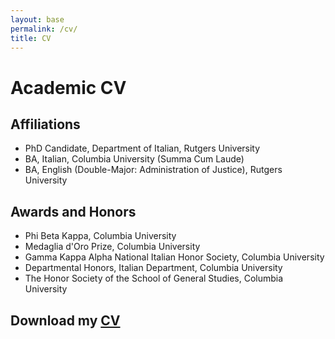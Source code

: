 ```yaml
---
layout: base
permalink: /cv/
title: CV
---
```


# Academic CV

## Affiliations

* PhD Candidate, Department of Italian, Rutgers University
* BA, Italian, Columbia University (Summa Cum Laude)
* BA, English (Double-Major: Administration of Justice), Rutgers University 


## Awards and Honors
* Phi Beta Kappa, Columbia University
* Medaglia d'Oro Prize, Columbia University
* Gamma Kappa Alpha National Italian Honor Society, Columbia University
* Departmental Honors, Italian Department, Columbia University
* The Honor Society of the School of General Studies, Columbia University

## Download my <a href="{{ https://github.com/salvatoretaibi/salvatoretaibi.github.io/raw/main/src/assets/images/Taibi_CV.pdf }}" title="Salvatore Taibi"> CV</a> </p>
